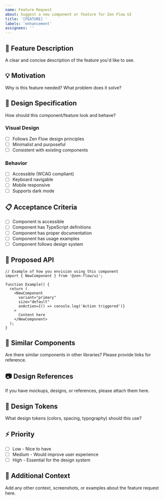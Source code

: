 ```yaml
---
name: Feature Request
about: Suggest a new component or feature for Zen Flow UI
title: '[FEATURE] '
labels: 'enhancement'
assignees: ''
---
```


## 🚀 Feature Description
A clear and concise description of the feature you'd like to see.

## 💡 Motivation
Why is this feature needed? What problem does it solve?

## 🎨 Design Specification
How should this component/feature look and behave?

### Visual Design
- [ ] Follows Zen Flow design principles
- [ ] Minimalist and purposeful
- [ ] Consistent with existing components

### Behavior
- [ ] Accessible (WCAG compliant)
- [ ] Keyboard navigable
- [ ] Mobile responsive
- [ ] Supports dark mode

## 📋 Acceptance Criteria
- [ ] Component is accessible
- [ ] Component has TypeScript definitions
- [ ] Component has proper documentation
- [ ] Component has usage examples
- [ ] Component follows design system

## 🎯 Proposed API
```tsx
// Example of how you envision using this component
import { NewComponent } from '@zen-flow/ui';

function Example() {
  return (
    <NewComponent
      variant="primary"
      size="default"
      onAction={() => console.log('Action triggered')}
    >
      Content here
    </NewComponent>
  );
}
```

## 🔗 Similar Components
Are there similar components in other libraries? Please provide links for reference.

## 📷 Design References
If you have mockups, designs, or references, please attach them here.

## 🎨 Design Tokens
What design tokens (colors, spacing, typography) should this use?

## ⚡ Priority
- [ ] Low - Nice to have
- [ ] Medium - Would improve user experience
- [ ] High - Essential for the design system

## 📝 Additional Context
Add any other context, screenshots, or examples about the feature request here.
